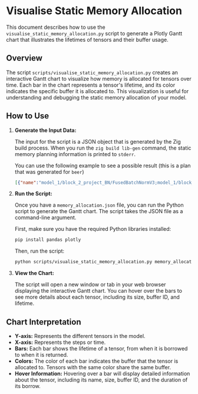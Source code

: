 # Visualise Static Memory Allocation

This document describes how to use the `visualise_static_memory_allocation.py` script to generate a Plotly Gantt chart that illustrates the lifetimes of tensors and their buffer usage.

## Overview

The script `scripts/visualise_static_memory_allocation.py` creates an interactive Gantt chart to visualize how memory is allocated for tensors over time. Each bar in the chart represents a tensor's lifetime, and its color indicates the specific buffer it is allocated to. This visualization is useful for understanding and debugging the static memory allocation of your model.

## How to Use

1. **Generate the Input Data:**

   The input for the script is a JSON object that is generated by the Zig build process. When you run the `zig build lib-gen` command, the static memory planning information is printed to `stderr`.

   You can use the following example to see a possible result (this is a plan that was generated for `beer`)

   ```json
   [{"name":"model_1/block_2_project_BN/FusedBatchNormV3;model_1/block_2_project/Conv2D1_quantized","size":4608,"backing_buffer":{"id":5,"size":110592,"element_type":"u8","start_borrow":17,"end_borrow":18}},{"name":"Relu6__15_0_quantized","size":27648,"backing_buffer":{"id":3,"size":36864,"element_type":"u8","start_borrow":14,"end_borrow":15}},{"name":"Relu6__22_0_quantized","size":6912,"backing_buffer":{"id":4,"size":110592,"element_type":"u8","start_borrow":22,"end_borrow":23}},{"name":"Relu6__10_0_quantized","size":110592,"backing_buffer":{"id":5,"size":110592,"element_type":"u8","start_borrow":9,"end_borrow":10}},{"name":"model_1/block_1_project_BN/FusedBatchNormV3;model_1/block_2_project/Conv2D;model_1/block_1_project/Conv2D1_quantized","size":4608,"backing_buffer":{"id":4,"size":110592,"element_type":"u8","start_borrow":12,"end_borrow":18}},{"name":"model_1/block_2_depthwise_relu/Relu6;model_1/block_2_depthwise_BN/FusedBatchNormV3;model_1/block_3_depthwise_BN/FusedBatchNormV3;model_1/block_3_depthwise/depthwise;model_1/block_2_depthwise/depthwise_quantized","size":27648,"backing_buffer":{"id":5,"size":110592,"element_type":"u8","start_borrow":15,"end_borrow":16}},{"name":"model_1/block_3_project_BN/FusedBatchNormV3;model_1/block_5_project/Conv2D;model_1/block_3_project/Conv2D1","size":2304,"backing_buffer":{"id":0,"size":9216,"element_type":"f32","start_borrow":24,"end_borrow":30}},{"name":"model_1/block_4_add/add_quantized","size":2304,"backing_buffer":{"id":5,"size":110592,"element_type":"u8","start_borrow":31,"end_borrow":32}},{"name":"Relu6__32_0_quantized","size":13824,"backing_buffer":{"id":5,"size":110592,"element_type":"u8","start_borrow":35,"end_borrow":36}},{"name":"model_1/block_5_add/add_quantized","size":2304,"backing_buffer":{"id":5,"size":110592,"element_type":"u8","start_borrow":39,"end_borrow":40}},{"name":"StatefulPartitionedCall_0","size":432,"backing_buffer":{"id":7,"size":2304,"element_type":"f32","start_borrow":49,"end_borrow":50}},{"name":"model_1/Conv1_relu/Relu6;model_1/bn_Conv1/FusedBatchNormV3;model_1/expanded_conv_depthwise_BN/FusedBatchNormV3;model_1/expanded_conv_depthwise/depthwise;model_1/block_5_project/Conv2D;model_1/Conv1/Conv2D__40_0","size":9216,"backing_buffer":{"id":0,"size":9216,"element_type":"f32","start_borrow":1,"end_borrow":2}},{"name":"model_1/block_5_depthwise_relu/Relu6;model_1/block_5_depthwise_BN/FusedBatchNormV3;model_1/block_5_depthwise/depthwise;model_1/block_6_expand/Conv2D_quantized","size":13824,"backing_buffer":{"id":2,"size":36864,"element_type":"u8","start_borrow":34,"end_borrow":35}},{"name":"model_1/block_6_expand_relu/Relu6;model_1/block_6_expand_BN/FusedBatchNormV3;model_1/block_5_depthwise_BN/FusedBatchNormV3;model_1/block_5_depthwise/depthwise;model_1/block_6_expand/Conv2D_quantized","size":13824,"backing_buffer":{"id":2,"size":36864,"element_type":"u8","start_borrow":40,"end_borrow":41}},{"name":"model_1/head/Relu;model_1/head/BiasAdd;model_1/head/Conv2D;head/bias","size":4608,"backing_buffer":{"id":0,"size":9216,"element_type":"f32","start_borrow":43,"end_borrow":44}},{"name":"model_1/block_3_depthwise_relu/Relu6;model_1/block_3_depthwise_BN/FusedBatchNormV3;model_1/block_3_depthwise/depthwise_quantized","size":6912,"backing_buffer":{"id":5,"size":110592,"element_type":"u8","start_borrow":21,"end_borrow":22}},{"name":"Relu6__12_0_quantized","size":27648,"backing_buffer":{"id":5,"size":110592,"element_type":"u8","start_borrow":11,"end_borrow":12}},{"name":"Relu__37_0_quantized","size":4608,"backing_buffer":{"id":5,"size":110592,"element_type":"u8","start_borrow":45,"end_borrow":46}},{"name":"model_1/Conv1_relu/Relu6;model_1/bn_Conv1/FusedBatchNormV3;model_1/expanded_conv_depthwise_BN/FusedBatchNormV3;model_1/expanded_conv_depthwise/depthwise;model_1/block_5_project/Conv2D;model_1/Conv1/Conv2D_quantized","size":36864,"backing_buffer":{"id":2,"size":36864,"element_type":"u8","start_borrow":3,"end_borrow":4}},{"name":"Relu6__5_0_quantized","size":36864,"backing_buffer":{"id":3,"size":36864,"element_type":"u8","start_borrow":4,"end_borrow":5}},{"name":"model_1/block_3_project_BN/FusedBatchNormV3;model_1/block_5_project/Conv2D;model_1/block_3_project/Conv2D1_quantized","size":2304,"backing_buffer":{"id":5,"size":110592,"element_type":"u8","start_borrow":23,"end_borrow":24}},{"name":"model_1/block_1_expand_relu/Relu6;model_1/block_1_expand_BN/FusedBatchNormV3;model_1/block_3_depthwise_BN/FusedBatchNormV3;model_1/block_3_depthwise/depthwise;model_1/block_1_expand/Conv2D_quantized","size":110592,"backing_buffer":{"id":4,"size":110592,"element_type":"u8","start_borrow":8,"end_borrow":9}},{"name":"Relu6__30_0_quantized","size":13824,"backing_buffer":{"id":5,"size":110592,"element_type":"u8","start_borrow":33,"end_borrow":34}},{"name":"model_1/block_4_depthwise_relu/Relu6;model_1/block_4_depthwise_BN/FusedBatchNormV3;model_1/block_5_depthwise_BN/FusedBatchNormV3;model_1/block_5_depthwise/depthwise;model_1/block_6_expand/Conv2D;model_1/block_4_depthwise/depthwise_quantized","size":13824,"backing_buffer":{"id":4,"size":110592,"element_type":"u8","start_borrow":26,"end_borrow":27}},{"name":"Relu6__7_0_quantized","size":36864,"backing_buffer":{"id":3,"size":36864,"element_type":"u8","start_borrow":6,"end_borrow":7}},{"name":"Relu6__17_0_quantized","size":27648,"backing_buffer":{"id":3,"size":36864,"element_type":"u8","start_borrow":16,"end_borrow":17}},{"name":"model_1/block_5_project_BN/FusedBatchNormV3;model_1/block_5_project/Conv2D1","size":2304,"backing_buffer":{"id":0,"size":9216,"element_type":"f32","start_borrow":37,"end_borrow":38}},{"name":"model_1/logits/BiasAdd;model_1/logits/Conv2D;logits/bias1_quantized","size":432,"backing_buffer":{"id":1,"size":9216,"element_type":"u8","start_borrow":46,"end_borrow":47}},{"name":"model_1/block_2_expand_relu/Relu6;model_1/block_2_expand_BN/FusedBatchNormV3;model_1/block_3_depthwise_BN/FusedBatchNormV3;model_1/block_3_depthwise/depthwise;model_1/block_2_expand/Conv2D_quantized","size":27648,"backing_buffer":{"id":5,"size":110592,"element_type":"u8","start_borrow":13,"end_borrow":14}},{"name":"model_1/block_4_project_BN/FusedBatchNormV3;model_1/block_5_project/Conv2D;model_1/block_4_project/Conv2D1","size":2304,"backing_buffer":{"id":6,"size":2304,"element_type":"f32","start_borrow":29,"end_borrow":30}},{"name":"model_1/block_5_project_BN/FusedBatchNormV3;model_1/block_5_project/Conv2D1_quantized","size":2304,"backing_buffer":{"id":1,"size":9216,"element_type":"u8","start_borrow":36,"end_borrow":37}},{"name":"model_1/head/Relu;model_1/head/BiasAdd;model_1/head/Conv2D;head/bias_quantized","size":4608,"backing_buffer":{"id":1,"size":9216,"element_type":"u8","start_borrow":42,"end_borrow":43}},{"name":"model_1/logits/BiasAdd;model_1/logits/Conv2D;logits/bias1","size":432,"backing_buffer":{"id":7,"size":2304,"element_type":"f32","start_borrow":47,"end_borrow":48}},{"name":"StatefulPartitionedCall_0_raw_output___3_0","size":432,"backing_buffer":{"id":0,"size":9216,"element_type":"f32","start_borrow":48,"end_borrow":49}},{"name":"model_1/expanded_conv_depthwise_relu/Relu6;model_1/expanded_conv_depthwise_BN/FusedBatchNormV3;model_1/expanded_conv_depthwise/depthwise;model_1/block_5_project/Conv2D_quantized","size":36864,"backing_buffer":{"id":2,"size":36864,"element_type":"u8","start_borrow":5,"end_borrow":6}},{"name":"model_1/block_1_depthwise_relu/Relu6;model_1/block_1_depthwise_BN/FusedBatchNormV3;model_1/block_3_depthwise_BN/FusedBatchNormV3;model_1/block_3_depthwise/depthwise;model_1/block_1_depthwise/depthwise_quantized","size":27648,"backing_buffer":{"id":4,"size":110592,"element_type":"u8","start_borrow":10,"end_borrow":11}},{"name":"model_1/block_5_add/add","size":2304,"backing_buffer":{"id":6,"size":2304,"element_type":"f32","start_borrow":38,"end_borrow":39}},{"name":"Relu6__35_0_quantized","size":13824,"backing_buffer":{"id":5,"size":110592,"element_type":"u8","start_borrow":41,"end_borrow":42}},{"name":"model_1/expanded_conv_project_BN/FusedBatchNormV3;model_1/block_2_project/Conv2D;model_1/expanded_conv_project/Conv2D1_quantized","size":18432,"backing_buffer":{"id":2,"size":36864,"element_type":"u8","start_borrow":7,"end_borrow":8}},{"name":"Relu__37_0","size":4608,"backing_buffer":{"id":8,"size":4608,"element_type":"f32","start_borrow":44,"end_borrow":45}},{"name":"model_1/block_4_project_BN/FusedBatchNormV3;model_1/block_5_project/Conv2D;model_1/block_4_project/Conv2D1_quantized","size":2304,"backing_buffer":{"id":4,"size":110592,"element_type":"u8","start_borrow":28,"end_borrow":29}},{"name":"model_1/block_2_add/add_quantized","size":4608,"backing_buffer":{"id":1,"size":9216,"element_type":"u8","start_borrow":18,"end_borrow":19}},{"name":"Relu6__27_0_quantized","size":13824,"backing_buffer":{"id":5,"size":110592,"element_type":"u8","start_borrow":27,"end_borrow":28}},{"name":"model_1/block_4_expand_relu/Relu6;model_1/block_4_expand_BN/FusedBatchNormV3;model_1/block_5_depthwise_BN/FusedBatchNormV3;model_1/block_5_depthwise/depthwise;model_1/block_6_expand/Conv2D;model_1/block_4_expand/Conv2D_quantized","size":13824,"backing_buffer":{"id":4,"size":110592,"element_type":"u8","start_borrow":24,"end_borrow":25}},{"name":"model_1/Conv1_relu/Relu6;model_1/bn_Conv1/FusedBatchNormV3;model_1/expanded_conv_depthwise_BN/FusedBatchNormV3;model_1/expanded_conv_depthwise/depthwise;model_1/block_5_project/Conv2D;model_1/Conv1/Conv2D__40_0_quantized","size":9216,"backing_buffer":{"id":1,"size":9216,"element_type":"u8","start_borrow":2,"end_borrow":3}},{"name":"model_1/block_3_expand_relu/Relu6;model_1/block_3_expand_BN/FusedBatchNormV3;model_1/block_3_depthwise_BN/FusedBatchNormV3;model_1/block_3_depthwise/depthwise;model_1/block_3_expand/Conv2D_quantized","size":27648,"backing_buffer":{"id":5,"size":110592,"element_type":"u8","start_borrow":19,"end_borrow":20}},{"name":"Relu6__20_0_quantized","size":27648,"backing_buffer":{"id":4,"size":110592,"element_type":"u8","start_borrow":20,"end_borrow":21}},{"name":"Relu6__25_0_quantized","size":13824,"backing_buffer":{"id":5,"size":110592,"element_type":"u8","start_borrow":25,"end_borrow":26}},{"name":"model_1/block_4_add/add","size":2304,"backing_buffer":{"id":7,"size":2304,"element_type":"f32","start_borrow":30,"end_borrow":38}},{"name":"model_1/block_5_expand_relu/Relu6;model_1/block_5_expand_BN/FusedBatchNormV3;model_1/block_5_depthwise_BN/FusedBatchNormV3;model_1/block_5_depthwise/depthwise;model_1/block_6_expand/Conv2D;model_1/block_5_expand/Conv2D_quantized","size":13824,"backing_buffer":{"id":2,"size":36864,"element_type":"u8","start_borrow":32,"end_borrow":33}}]
   ```

2. **Run the Script:**

   Once you have a `memory_allocation.json` file, you can run the Python script to generate the Gantt chart. The script takes the JSON file as a command-line argument.

   First, make sure you have the required Python libraries installed:

   ```sh
   pip install pandas plotly
   ```

   Then, run the script:

   ```sh
   python scripts/visualise_static_memory_allocation.py memory_allocation.json
   ```

3. **View the Chart:**

   The script will open a new window or tab in your web browser displaying the interactive Gantt chart. You can hover over the bars to see more details about each tensor, including its size, buffer ID, and lifetime.

## Chart Interpretation

- **Y-axis:** Represents the different tensors in the model.
- **X-axis:** Represents the steps or time.
- **Bars:** Each bar shows the lifetime of a tensor, from when it is borrowed to when it is returned.
- **Colors:** The color of each bar indicates the buffer that the tensor is allocated to. Tensors with the same color share the same buffer.
- **Hover Information:** Hovering over a bar will display detailed information about the tensor, including its name, size, buffer ID, and the duration of its borrow.
